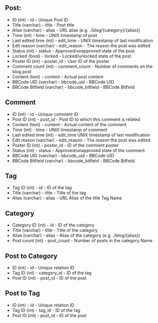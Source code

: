 ## Post:
* ID (int) - id - Unique Post ID
* Title (varchar) - title - Post title
* Alias (varchar) - alias - URL alias (e.g. ./blog/{category}/{alias})
* Time (int) - time - UNIX timestamp of post
* Last edited time (int) - edit_time - UNIX timestamp of last modification
* Edit reason (varchar) - edit_reason - The reason the post was edited
* Status (int) - status - Approved/unapproved state of the post
* Locked (bool) - locked - Locked/unlocked state of the post
* Poster ID (int) - poster_id - User ID of the poster
* Comment count (int) - comment_count - Number of comments on the blog post
* Content (text) - content - Actual post content
* BBCode UID (varchar) - bbcode_uid - BBCode UID
* BBCode Bitfield (varchar) - bbcode_bitfield - BBCode Bitfield

## Comment
* ID (int) - id - Unique comment ID
* Post ID (int) - post_id - Post ID to which this comment is related
* Content (text) - content - Actual content of the comment
* Time (int) - time - UNIX timestamp of comment
* Last edited time (int) - edit_time UNIX timestamp of last modification
* Edit reason (varchar) - edit_reason - The reason the post was edited
* Poster ID (int) - poster_id - ID of the comment poster
* Status (int) - status - Approved/unapproved state of the comment
* BBCode UID (varchar) - bbcode_uid - BBCode UID
* BBCode Bitfield (varchar) - bbcode_bitfield - BBCode Bitfield

## Tag
* Tag ID (int) - id - ID of the tag
* Title (varchar) - title - Title of the tag
* Alias (varchar) - alias - URL Alias of the title
Tag Name

## Category
* Category ID (int) - id - ID of the category
* Title (varchar) - title - Title of the category
* Alias (varchar) - alias - Alias of the category (e.g. ./blog/{alias})
* Post count (int) - post_count - Number of posts in the category
Name

## Post to Category
* ID (int) - id - Unique relation ID
* Tag ID (int) - category_id - ID of the tag
* Post ID (int) - post_id - ID of the post


## Post to Tag
* ID (int) - id - Unique relation ID
* Tag ID (int) - tag_id - ID of the tag
* Post ID (int) - post_id - ID of the post
